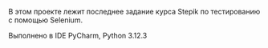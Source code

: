 В этом проекте лежит последнее задание курса Stepik по тестированию с помощью Selenium. 

Выполнено в IDE PyCharm, Python 3.12.3

